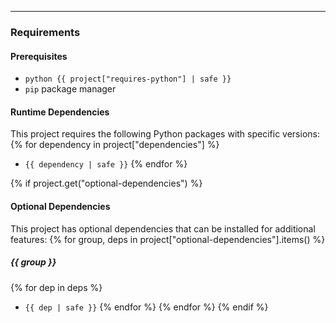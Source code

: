 
---

### Requirements

#### Prerequisites
- `python {{ project["requires-python"] | safe }}`
- `pip` package manager

#### Runtime Dependencies
This project requires the following Python packages with specific versions:
{% for dependency in project["dependencies"] %}
- `{{ dependency | safe }}`
{% endfor %}

{% if project.get("optional-dependencies") %}
#### Optional Dependencies
This project has optional dependencies that can be installed for additional features:
{% for group, deps in project["optional-dependencies"].items() %}
##### {{ group }}
{% for dep in deps %}
- `{{ dep | safe }}`
{% endfor %}
{% endfor %}
{% endif %}
